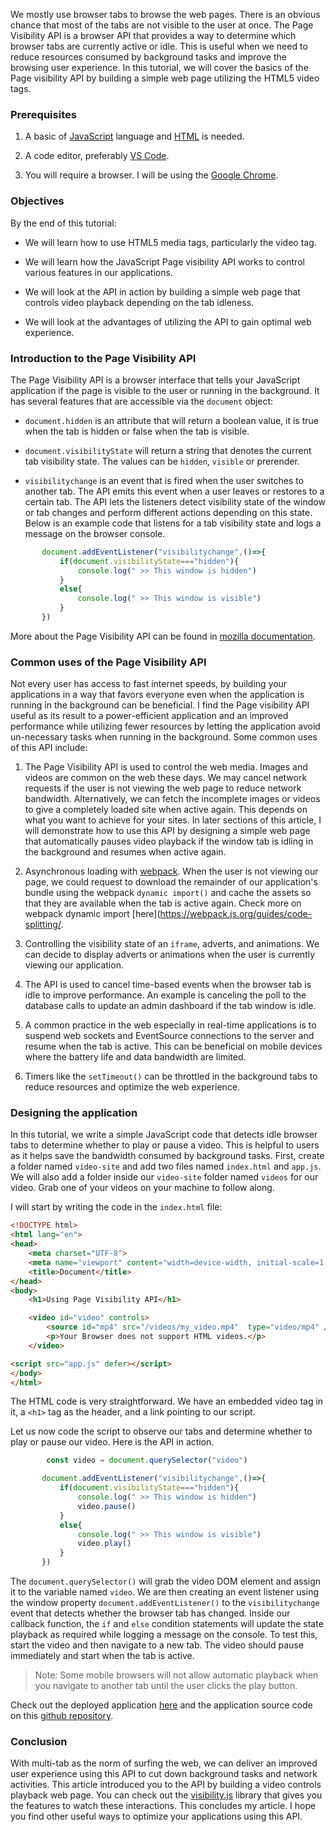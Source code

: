 We mostly use browser tabs to browse the web pages. There is an obvious chance that most of the tabs are not visible to the user at once. The Page Visibility API is a browser API that provides a way to determine which browser tabs are currently active or idle.
This is useful when we need to reduce resources consumed by background tasks and improve the browsing user experience. In this tutorial, we will cover the basics of the Page visibility API by building a simple web page utilizing the HTML5 video tags.

### Prerequisites
1. A basic of [JavaScript](https://www.w3schools.com/js/js_intro.asp) language and [HTML](https://www.w3schools.com/html/html_intro.asp) is needed.
   
2. A code editor, preferably [VS Code](https://code.visualstudio.com/Download).
   
3. You will require a browser. I will be using the [Google Chrome](https://www.google.com/chrome/).
   
### Objectives
By the end of this tutorial:
- We will learn how to use HTML5 media tags, particularly the video tag.
  
- We will learn how the JavaScript Page visibility API works to control various features in our applications.
  
- We will look at the API in action by building a simple web page that controls video playback depending on the tab idleness. 
  
- We will look at the advantages of utilizing the API to gain optimal web experience. 

### Introduction to the Page Visibility API

The Page Visibility API is a browser interface that tells your JavaScript application if the page is visible to the user or running in the background.
It has several features that are accessible via the `document` object:
- `document.hidden` is an attribute that will return a boolean value, it is true when the tab is hidden or false when the tab is visible.
  
- `document.visibilityState` will return a string that denotes the current tab visibility state. The values can be `hidden`, `visible` or prerender.
  
- `visibilitychange` is an event that is fired when the user switches to another tab. The API emits this event when a user leaves or restores to a certain tab. The API lets the listeners detect visibility state of the window or tab changes and perform different actions depending on this state.
Below is an example code that listens for a tab visibility state and logs a message on the browser console.
```javascript 
       document.addEventListener("visibilitychange",()=>{
           if(document.visibilityState==="hidden"){
               console.log(" >> This window is hidden")
           }
           else{
               console.log(" >> This window is visible")
           }
       })
```
More about the Page Visibility API can be found in [mozilla documentation](https://developer.mozilla.org/en-US/docs/Web/API/Page_Visibility_API).

### Common uses of the Page Visibility API
Not every user has access to fast internet speeds, by building your applications in a way that favors everyone even when the application is running in the background can be beneficial. I find the Page visibility API useful as its result to a power-efficient application and an improved performance while utilizing fewer resources by letting the application avoid un-necessary tasks when running in the background.
Some common uses of this API include:

1. The Page Visibility API is used to control the web media. Images and videos are common on the web these days. We may cancel network requests if the user is not viewing the web page to reduce network bandwidth. Alternatively, we can fetch the incomplete images or videos to give a completely loaded site when active again. This depends on what you want to achieve for your sites. In later sections of this article, I will demonstrate how to use this API by designing a simple web page that automatically pauses video playback if the window tab is idling in the background and resumes when active again.
   
2. Asynchronous loading with [webpack](https://webpack.js.org/). When the user is not viewing our page, we could request to download the remainder of our application's bundle using the webpack `dynamic import()` and cache the assets so that they are available when the tab is active again. Check more on webpack dynamic import [here](https://webpack.js.org/guides/code-splitting/.
   
3. Controlling the visibility state of an `iframe`, adverts, and animations. We can decide to display adverts or animations when the user is currently viewing our application.

4. The API is used to cancel time-based events when the browser tab is idle to improve performance. An example is canceling the poll to the database calls to update an admin dashboard if the tab window is idle.
   
5. A common practice in the web especially in real-time applications is to suspend web sockets and EventSource connections to the server and resume when the tab is active. This can be beneficial on mobile devices where the battery life and data bandwidth are limited.
   
6. Timers like the `setTimeout()` can be throttled in the background tabs to reduce resources and optimize the web experience.


### Designing the application
In this tutorial, we write a simple JavaScript code that detects idle browser tabs to determine whether to play or pause a video. This is helpful to users as it helps save the bandwidth consumed by background tasks. First, create a folder named `video-site` and add two files named `index.html` and `app.js`. We will also add a folder inside our `video-site` folder named `videos` for our video. Grab one of your videos on your machine to follow along.

I will start by writing the code in the `index.html` file:
```HTML
<!DOCTYPE html>
<html lang="en">
<head>
    <meta charset="UTF-8">
    <meta name="viewport" content="width=device-width, initial-scale=1.0">
    <title>Document</title>
</head>
<body>
    <h1>Using Page Visibility API</h1>

    <video id="video" controls>
        <source id="mp4" src="/videos/my_video.mp4"  type="video/mp4" />
        <p>Your Browser does not support HTML videos.</p>
    </video>

<script src="app.js" defer></script>
</body>
</html>

```
The HTML code is very straightforward. We have an embedded video tag in it, a `<h1>` tag as the header, and a link pointing to our script.

Let us now code the script to observe our tabs and determine whether to play or pause our video. Here is the API in action.
```javascript
        const video = document.querySelector("video")

       document.addEventListener("visibilitychange",()=>{
           if(document.visibilityState==="hidden"){
               console.log(" >> This window is hidden")
               video.pause()
           }
           else{
               console.log(" >> This window is visible")
               video.play()
           }
       })
``` 
The `document.querySelector()` will grab the video DOM element and assign it to the variable named `video`. We are then creating an event listener using the window property `document.addEventListener()` to the `visibilitychange` event that detects whether the browser tab has changed. Inside our callback function, the `if` and `else` condition statements will update the state playback as required while logging a message on the console.
To test this, start the video and then navigate to a new tab. The video should pause immediately and start when the tab is active.
> Note: Some mobile browsers will not allow automatic playback when you navigate to another 
> tab until the user clicks the play button.

Check out the deployed application [here](https://video-playback-detector.netlify.app/) and the application source code on this [github repository](https://github.com/ReactifyStudio/Detecting-Idle-Browser-Tabs).

### Conclusion
With multi-tab as the norm of surfing the web, we can deliver an improved user experience using this API to cut down background tasks and network activities. This article introduced you to the API by building a video controls playback web page. You can check out the [visibility.js](https://github.com/evilmartians/visibility.js) library that gives you the features to watch these interactions. This concludes my article. I hope you find other useful ways to optimize your applications using this API. 